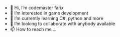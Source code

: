 - 👋 Hi, I’m codemaster farix
- 👀 I’m interested in game development
- 🌱 I’m currently learning C#, python and more
- 💞️ I’m looking to collaborate with anybody available
- 📫 How to reach me ...

<!---
codemasterfarix/codemasterfarix is a ✨ special ✨ repository because its `README.md` (this file) appears on your GitHub profile.
You can click the Preview link to take a look at your changes.
--->
